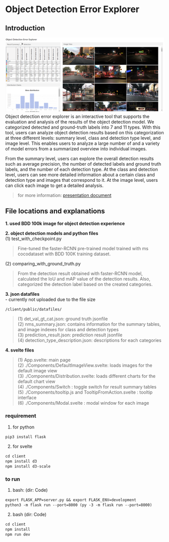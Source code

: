 # Object Detection Error Explorer

## Introduction <br/>
![main page image](/images/main-page.png)<br/>
Object detection error explorer is an interactive tool that supports the evaluation and analysis of the results of the object detection model. We categorized detected and ground-truth labels into 7 and 11 types. With this tool, users can analyze object detection results based on this categorization at three different levels: summary level, class and detection type level, and image level. This enables users to analyze a large number of and a variety of model errors from a summarized overview into individual images. <br/>

From the summary level, users can explore the overall detection results such as average precision, the number of detected labels and ground truth labels, and the number of each detection type. At the class and detection level, users can see more detailed information about a certain class and detection type and images that correspond to it. At the image level, users can click each image to get a detailed analysis. <br/>

> for more information: [presentation document](/images/error-explorer.pdf)


## File locations and explanations

**1. used BDD 100k image for object detection experience** <br/>

**2. object detection models and python files** <br/>
(1) test_with_checkpoint.py <br/>
> Fine-tuned the faster-RCNN pre-trained model trained with ms cocodataset with BDD 100K training dataset. <br/>

(2) comparing_with_ground_truth.py <br/>
> From the detection result obtained with faster-RCNN model, calculated the IoU and mAP value of the detection results. Also, categorized the detection label based on the created categories. <br/>

**3. json datafiles**<br/>
     - currently not uploaded due to the file size
```
/client/public/datafiles/
```
> (1) det_val_gt_cat.json: ground truth jsonfile <br/>
> (2) nms_summary.json: contains information for the summary tables, and image indexes for class and detection types <br/>
> (3) prediction_result.json: prediction result jsonfile <br/>
> (4) detection_type_description.json: descriptions for each categories <br/>

**4. svelte files**
> (1) App.svelte: main page <br/>
> (2) ./Components/DefaultImageView.svelte: loads images for the default image view <br/>
> (3) ./Components/Distribution.svelte: loads different charts for the default chart view <br/>
> (4) ./Components/Switch : toggle switch for result summary tables <br/>
> (5) ./Components/tooltip.js and TooltipFromAction.svelte : tooltip interface <br/>
> (6) ./Components/Modal.svelte : modal window for each image <br/>

### requirement
1. for python
```
pip3 install flask
```
2. for svelte
```
cd client
npm install d3
npm install d3-scale
```
### to run

1. bash: (dir: Code)
```
export FLASK_APP=server.py && export FLASK_ENV=development
python3 -m flask run --port=8000 (py -3 -m flask run --port=8000)
```
2. bash (dir: Code)
```
cd client
npm install
npm run dev
```
